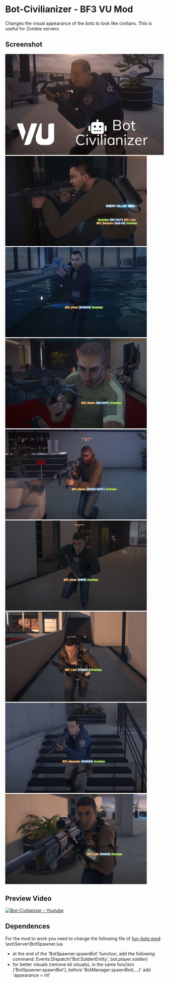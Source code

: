 # Bot-Civilianizer - BF3 VU Mod

Changes the visual appearance of the bots to look like civilians. This is useful for Zombie servers.

## Screenshot

![Random Bot 1](Screenshots/Header.jpg) ![Random Bot 2](Screenshots/Random_Bot_2.jpg)
![Random Bot 3](Screenshots/Random_Bot_3.jpg) ![Random Bot 4](Screenshots/Random_Bot_4.jpg)
![Random Bot 5](Screenshots/Random_Bot_5.jpg) ![Random Bot 6](Screenshots/Random_Bot_6.jpg)
![Random Bot 7](Screenshots/Random_Bot_7.jpg) ![Random Bot 8](Screenshots/Random_Bot_8.jpg)
![Random Bot 9](Screenshots/Random_Bot_9.jpg)

## Preview Video

[![Bot-Civilianizer - Youtube](https://img.youtube.com/vi/75mR0GJVQVM/0.jpg)](https://www.youtube.com/watch?v=75mR0GJVQVM)


## Dependences

For the mod to work you need to change the following file of [fun-bots mod](https://github.com/Joe91/fun-bots):	\ext\Server\BotSpawner.lua
- at the end of the 'BotSpawner:spawnBot' function, add the following command: Events:Dispatch('Bot:SoldierEntity', bot.player.soldier)
- for better visuals (remove kit visuals), in the same function ('BotSpawner:spawnBot'), before 'BotManager:spawnBot(....)' add 'appearance = nil'